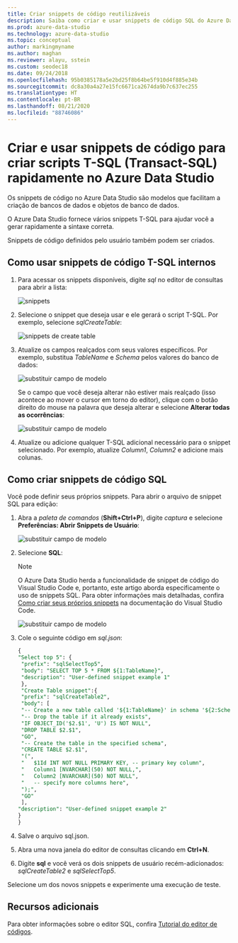 ```yaml
---
title: Criar snippets de código reutilizáveis
description: Saiba como criar e usar snippets de código SQL do Azure Data Studio, que facilitam a criação de bancos de dados e objetos de banco de dados.
ms.prod: azure-data-studio
ms.technology: azure-data-studio
ms.topic: conceptual
author: markingmyname
ms.author: maghan
ms.reviewer: alayu, sstein
ms.custom: seodec18
ms.date: 09/24/2018
ms.openlocfilehash: 95b0385178a5e2bd25f8b64be5f910d4f885e34b
ms.sourcegitcommit: dc8a30a4a27e15fc6671ca2674da9b7c637ec255
ms.translationtype: HT
ms.contentlocale: pt-BR
ms.lasthandoff: 08/21/2020
ms.locfileid: "88746086"
---
```

# <a name="create-and-use-code-snippets-to-quickly-create-transact-sql-t-sql-scripts-in-azure-data-studio"></a>Criar e usar snippets de código para criar scripts T-SQL (Transact-SQL) rapidamente no Azure Data Studio

Os snippets de código no Azure Data Studio são modelos que facilitam a criação de bancos de dados e objetos de banco de dados. 

O Azure Data Studio fornece vários snippets T-SQL para ajudar você a gerar rapidamente a sintaxe correta. 

Snippets de código definidos pelo usuário também podem ser criados.

## <a name="using-built-in-t-sql-code-snippets"></a>Como usar snippets de código T-SQL internos

1. Para acessar os snippets disponíveis, digite *sql* no editor de consultas para abrir a lista:

   ![snippets](media/code-snippets/sql-snippets.png)

1. Selecione o snippet que deseja usar e ele gerará o script T-SQL. Por exemplo, selecione *sqlCreateTable*:

   ![snippets de create table](media/code-snippets/create-table.png)

1. Atualize os campos realçados com seus valores específicos. Por exemplo, substitua *TableName* e *Schema* pelos valores do banco de dados:

   ![substituir campo de modelo](media/code-snippets/table-from-snippet.png)

   Se o campo que você deseja alterar não estiver mais realçado (isso acontece ao mover o cursor em torno do editor), clique com o botão direito do mouse na palavra que deseja alterar e selecione **Alterar todas as ocorrências**:

   ![substituir campo de modelo](media/code-snippets/change-all.png)

1. Atualize ou adicione qualquer T-SQL adicional necessário para o snippet selecionado. Por exemplo, atualize *Column1*, *Column2* e adicione mais colunas.


 
## <a name="creating-sql-code-snippets"></a>Como criar snippets de código SQL 

Você pode definir seus próprios snippets. Para abrir o arquivo de snippet SQL para edição:

1. Abra a *paleta de comandos* (**Shift+Ctrl+P**), digite *captura* e selecione **Preferências: Abrir Snippets de Usuário**:

   ![substituir campo de modelo](media/code-snippets/user-snippets.png)

1. Selecione **SQL**:

   > [!NOTE]
   > O Azure Data Studio herda a funcionalidade de snippet de código do Visual Studio Code e, portanto, este artigo aborda especificamente o uso de snippets SQL. Para obter informações mais detalhadas, confira [Como criar seus próprios snippets](https://code.visualstudio.com/docs/editor/userdefinedsnippets) na documentação do Visual Studio Code. 

   ![substituir campo de modelo](media/code-snippets/select-sql.png)

1. Cole o seguinte código em *sql.json*:

   ```sql
   {
   "Select top 5": {
    "prefix": "sqlSelectTop5",
    "body": "SELECT TOP 5 * FROM ${1:TableName}",
    "description": "User-defined snippet example 1"
    },
    "Create Table snippet":{
    "prefix": "sqlCreateTable2",
    "body": [
    "-- Create a new table called '${1:TableName}' in schema '${2:SchemaName}'",
    "-- Drop the table if it already exists",
    "IF OBJECT_ID('$2.$1', 'U') IS NOT NULL",
    "DROP TABLE $2.$1",
    "GO",
    "-- Create the table in the specified schema",
    "CREATE TABLE $2.$1",
    "(",
    "   $1Id INT NOT NULL PRIMARY KEY, -- primary key column",
    "   Column1 [NVARCHAR](50) NOT NULL,",
    "   Column2 [NVARCHAR](50) NOT NULL",
    "   -- specify more columns here",
    ");",
    "GO"
    ],
   "description": "User-defined snippet example 2"
   }
   }
   ```

1. Salve o arquivo sql.json.
1. Abra uma nova janela do editor de consultas clicando em **Ctrl+N**.
2. Digite **sql** e você verá os dois snippets de usuário recém-adicionados: *sqlCreateTable2* e *sqlSelectTop5*.

Selecione um dos novos snippets e experimente uma execução de teste.


## <a name="additional-resources"></a>Recursos adicionais

Para obter informações sobre o editor SQL, confira [Tutorial do editor de códigos](tutorial-sql-editor.md).
